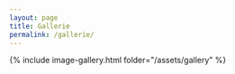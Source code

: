 ```yaml
---
layout: page
title: Gallerie
permalink: /gallerie/
---
```


{% include image-gallery.html folder="/assets/gallery" %}